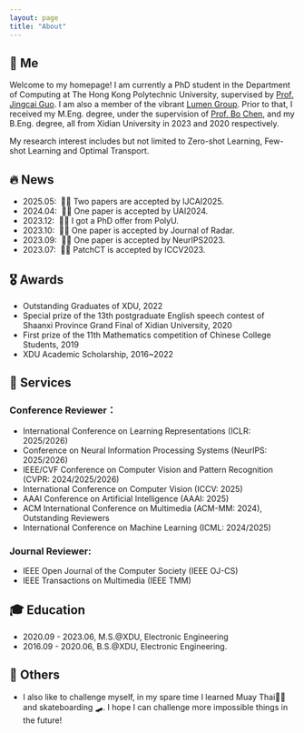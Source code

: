 ```yaml
---
layout: page
title: "About"
---
```


<span class='anchor' id='about-me'></span>

## 🐨 Me

Welcome to my homepage! I am currently a PhD student in the Department of Computing at The Hong Kong Polytechnic University, supervised by [Prof. Jingcai Guo](https://jingcaiguo.github.io/). I am also a member of the vibrant [Lumen Group](https://lumen-lab-polyu.github.io/). Prior to that, I received my M.Eng. degree, under the supervision of [Prof. Bo Chen](https://web.xidian.edu.cn/bchen/), and my B.Eng. degree, all from Xidian University in 2023 and 2020 respectively.

My research interest includes but not limited to Zero-shot Learning, Few-shot Learning and Optimal Transport.

## 🔥 News
- 2025.05: &nbsp;🥳🥳 Two papers are accepted by IJCAI2025. 
- 2024.04: &nbsp;🥂🥂 One paper is accepted by UAI2024. 
- 2023.12: &nbsp;🥳🥳 I got a PhD offer from PolyU.
- 2023.10: &nbsp;🙋🙋 One paper is accepted by Journal of Radar.
- 2023.09: &nbsp;🍾🍾 One paper is accepted by NeurIPS2023. 
- 2023.07: &nbsp;🎉🎉 PatchCT is accepted by ICCV2023.


## 🎖 Awards 
- Outstanding Graduates of XDU, 2022
- Special prize of the 13th postgraduate English speech contest of Shaanxi Province Grand Final of Xidian University, 2020
- First prize of the 11th Mathematics competition of Chinese College Students, 2019
- XDU Academic Scholarship, 2016~2022

## 🧙 Services
### Conference Reviewer：
- International Conference on Learning Representations (ICLR: 2025/2026)
- Conference on Neural Information Processing Systems (NeurIPS: 2025/2026)
- IEEE/CVF Conference on Computer Vision and Pattern Recognition (CVPR: 2024/2025/2026)
- International Conference on Computer Vision (ICCV: 2025)
- AAAI Conference on Artificial Intelligence (AAAI: 2025)
- ACM International Conference on Multimedia (ACM-MM: 2024), Outstanding Reviewers
- International Conference on Machine Learning (ICML: 2024/2025)

### Journal Reviewer:
- IEEE Open Journal of the Computer Society (IEEE OJ-CS)
- IEEE Transactions on Multimedia (IEEE TMM)
  
## 🎓 Education
- 2020.09 - 2023.06, M.S.@XDU, Electronic Engineering
- 2016.09 - 2020.06, B.S.@XDU, Electronic Engineering.

## 🥏 Others
- I also like to challenge myself, in my spare time I learned Muay Thai🥊🥊 and skateboarding 🛹. I hope I can challenge more impossible things in the future!
